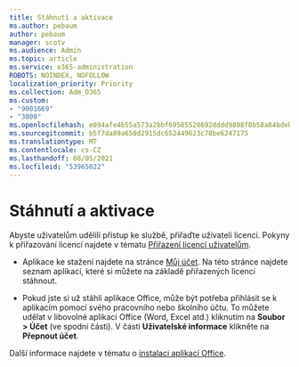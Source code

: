 ```yaml
---
title: Stáhnutí a aktivace
ms.author: pebaum
author: pebaum
manager: scotv
ms.audience: Admin
ms.topic: article
ms.service: o365-administration
ROBOTS: NOINDEX, NOFOLLOW
localization_priority: Priority
ms.collection: Adm_O365
ms.custom:
- "9001669"
- "3800"
ms.openlocfilehash: e094afe4b55a573a2bbf69505520692dddd9898f8b58a84bdebc61311c19c875
ms.sourcegitcommit: b5f7da89a650d2915dc652449623c78be6247175
ms.translationtype: MT
ms.contentlocale: cs-CZ
ms.lasthandoff: 08/05/2021
ms.locfileid: "53965022"
---
```

# <a name="download-and-activate"></a>Stáhnutí a aktivace

Abyste uživatelům udělili přístup ke službě, přiřaďte uživateli licenci. Pokyny k přiřazování licencí najdete v tématu [Přiřazení licencí uživatelům](https://docs.microsoft.com/microsoft-365/admin/manage/assign-licenses-to-users).

- Aplikace ke stažení najdete na stránce [Můj účet](https://portal.office.com/account/#installs). Na této stránce najdete seznam aplikací, které si můžete na základě přiřazených licencí stáhnout. 

- Pokud jste si už stáhli aplikace Office, může být potřeba přihlásit se k aplikacím pomocí svého pracovního nebo školního účtu. To můžete udělat v libovolné aplikaci Office (Word, Excel atd.) kliknutím na **Soubor > Účet** (ve spodní části). V části **Uživatelské informace** klikněte na **Přepnout účet**.

Další informace najdete v tématu o [instalaci aplikací Office](https://docs.microsoft.com/microsoft-365/admin/setup/install-applications).
